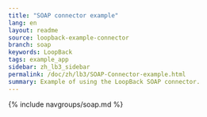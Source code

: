 ```yaml
---
title: "SOAP connector example"
lang: en
layout: readme
source: loopback-example-connector
branch: soap
keywords: LoopBack
tags: example_app
sidebar: zh_lb3_sidebar
permalink: /doc/zh/lb3/SOAP-Connector-example.html
summary: Example of using the LoopBack SOAP connector.
---
```

{% include navgroups/soap.md %}
<br/>
